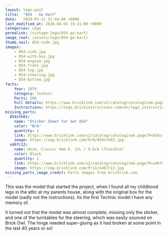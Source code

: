 ```yaml
---
layout: lego-post
title:  "854 - Go Kart"
date:   2020-03-12 22:44:00 +0000
last_modified_at: 2020-04-03 19:31:00 +0000
categories: Lego
permalink: /vintage-lego/854-go-kart/
image_root: /assets/lego/854-go-kart/
thumb_nail: 854-side.jpg
images:
    - 854-side.jpg
    - 854-with-box.jpg
    - 854-engine.jpg
    - 854-front.jpg
    - 854-top.jpg
    - 854-steering.jpg
    - 854-bottom.jpg
facts:
    Year: 1978
    Category: Technic
    Parts: 206
    Full Details: https://www.bricklink.com/v2/catalog/catalogitem.page?S=854-1#T=S&O={%22iconly%22:0}
    Instructions: https://lego.brickinstructions.com/en/lego_instructions/set/854/GoKart
missing_parts:
  854stk01:
    name: "Sticker Sheet for Set 854"
    color: "N/A"
    quantity: 1
    link: https://www.bricklink.com/v2/catalog/catalogitem.page?P=854stk01&idColor=0
    image: https://img.bricklink.com/P/0/854stk01.jpg
  x467c12:
    name: Hose, Classic 4mm D. 12L / 9.6cm (flexible)
    color: Black
    quantity: 2
    link: https://www.bricklink.com/v2/catalog/catalogitem.page?P=x467c12&idColor=11
    image: https://img.bricklink.com/P/11/x467c12.jpg
missing_parts_image_credit: Parts images from bricklink.com
---
```


This was the model that started the project, when I found all my childhood lego in the attic at my parents house, along with the original box for the model (sadly not the instructions). Its the first Technic model I have any memory of.

It turned out that the model was almost complete, missing only the sticker, and one of the turntables for the steering, which was easily sourced on Brick Owl. The hinge needed super-gluing as it had broken at some point in the last 40 years or so!

